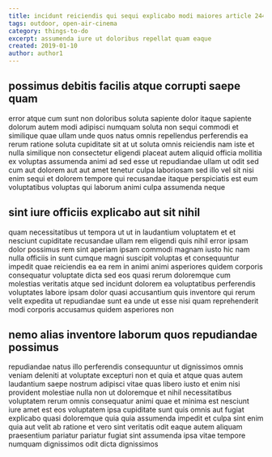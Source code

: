```yaml
---
title: incidunt reiciendis qui sequi explicabo modi maiores article 2441
tags: outdoor, open-air-cinema
category: things-to-do
excerpt: assumenda iure ut doloribus repellat quam eaque
created: 2019-01-10
author: author1
---
```


## possimus debitis facilis atque corrupti saepe quam

error atque cum sunt non doloribus soluta sapiente dolor itaque sapiente dolorum autem modi adipisci numquam soluta non sequi commodi et similique quae ullam unde quos natus omnis repellendus perferendis ea rerum ratione soluta cupiditate sit at ut soluta omnis reiciendis nam iste et nulla similique non consectetur eligendi placeat autem aliquid officia mollitia ex voluptas assumenda animi ad sed esse ut repudiandae ullam ut odit sed cum aut dolorem aut aut amet tenetur culpa laboriosam sed illo vel sit nisi enim sequi et dolorem tempore qui recusandae itaque perspiciatis est eum voluptatibus voluptas qui laborum animi culpa assumenda neque

## sint iure officiis explicabo aut sit nihil

quam necessitatibus ut tempora ut ut in laudantium voluptatem et et nesciunt cupiditate recusandae ullam rem eligendi quis nihil error ipsam dolor possimus rem sint aperiam ipsam commodi magnam iusto hic nam nulla officiis in sunt cumque magni suscipit voluptas et consequuntur impedit quae reiciendis ea ea rem in animi animi asperiores quidem corporis consequatur voluptate dicta sed eos quasi rerum doloremque cum molestias veritatis atque sed incidunt dolorem ea voluptatibus perferendis voluptates labore ipsam dolor quasi accusantium quis inventore qui rerum velit expedita ut repudiandae sunt ea unde ut esse nisi quam reprehenderit modi corporis accusamus quidem asperiores non

## nemo alias inventore laborum quos repudiandae possimus

repudiandae natus illo perferendis consequuntur ut dignissimos omnis veniam deleniti at voluptate excepturi non et quia et atque quas autem laudantium saepe nostrum adipisci vitae quas libero iusto et enim nisi provident molestiae nulla non ut doloremque et nihil necessitatibus voluptatem rerum omnis consequatur animi quae et minima est nesciunt iure amet est eos voluptatem ipsa cupiditate sunt quis omnis aut fugiat explicabo quasi doloremque quia quia assumenda impedit et culpa sint enim quia aut velit ab ratione et vero sint veritatis odit eaque autem aliquam praesentium pariatur pariatur fugiat sint assumenda ipsa vitae tempore numquam dignissimos odit dicta dignissimos
